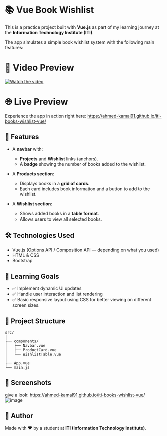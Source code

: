 # 📚 Vue Book Wishlist

This is a practice project built with **Vue.js** as part of my learning journey at the **Information Technology Institute (ITI)**.

The app simulates a simple book wishlist system with the following main features:

# 🎥 Video Preview

[![Watch the video](https://img.youtube.com/vi/f42drekElb4/0.jpg)](https://www.youtube.com/watch?v=f42drekElb4&autoplay=1)



# 🌐 Live Preview

Experience the app in action right here:
https://ahmed-kamal91.github.io/iti-books-wishlist-vue/

## 🚀 Features

- A **navbar** with:
  - **Projects** and **Wishlist** links (anchors).
  - A **badge** showing the number of books added to the wishlist.

- A **Products section**:
  - Displays books in a **grid of cards**.
  - Each card includes book information and a button to add to the wishlist.

- A **Wishlist section**:
  - Shows added books in a **table format**.
  - Allows users to view all selected books.

## 🛠️ Technologies Used

- Vue.js (Options API / Composition API — depending on what you used)
- HTML & CSS
- Bootstrap 

## 📖 Learning Goals

- ✅ Implement dynamic UI updates
- ✅ Handle user interaction and list rendering
- ✅ Basic responsive layout using CSS for better viewing on different screen sizes.

## 📁 Project Structure

```
src/
│
├── components/
│   ├── Navbar.vue
│   ├── ProductCard.vue
│   └── WishlistTable.vue
│
├── App.vue
└── main.js
```

## 📸 Screenshots
give a look: https://ahmed-kamal91.github.io/iti-books-wishlist-vue/
![image](https://github.com/user-attachments/assets/79a87402-3db0-41a8-aecb-641fac281b91)


## 🧠 Author

Made with ❤️ by a student at **ITI (Information Technology Institute)**.
